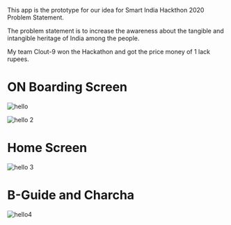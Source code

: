 


This app is the prototype for our idea for Smart India Hackthon 2020 Problem Statement.

The problem statement is to increase the awareness about the tangible and intangible heritage of India among the people.

My team Clout-9 won the Hackathon and got the price money of 1 lack rupees.


# ON Boarding Screen

![hello](https://user-images.githubusercontent.com/47470634/89105740-7d65ae80-d441-11ea-8db6-3abaf288a72b.png)

![hello 2](https://user-images.githubusercontent.com/47470634/89105828-447a0980-d442-11ea-9c7c-e7512518c379.png)

# Home Screen

![hello 3](https://user-images.githubusercontent.com/47470634/89105966-64f69380-d443-11ea-86d1-4924d2c738f5.png)

# B-Guide and Charcha

![hello4](https://user-images.githubusercontent.com/47470634/89116323-7033d880-d4b0-11ea-8aa7-37433cd845a2.PNG)
